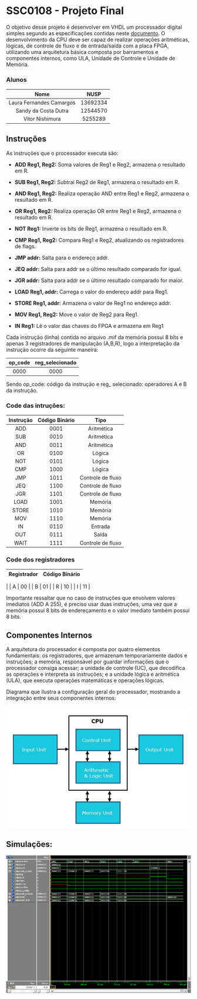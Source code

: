 # SSC0108 - Projeto Final 
O objetivo desse projeto é desenvolver em VHDL um processador digital simples segundo as
especificações contidas neste [documento](img/TrabalhoFinalPráticaSistemasDigitais-2.pdf). O desenvolvimento da CPU deve ser capaz de realizar operações aritméticas, lógicas, de controle de fluxo e de entrada/saída com a placa FPGA, utilizando uma arquitetura básica composta por barramentos e componentes internos, como ULA, Unidade de Controle e Unidade de Memória.


### Alunos

|        Nome                         |    NUSP   |       
|:-----------------------------------:|:---------:|  
|   Laura Fernandes Camargos          |  13692334 |   
|   Sandy da Costa Dutra       	      |  12544570 |   
|   Vitor Nishimura		              |  5255289  | 

## Instruções

As instruções que o processador executa são: 

- **ADD Reg1, Reg2:** Soma valores de Reg1 e Reg2, armazena o resultado em R.

- **SUB Reg1, Reg2:** Subtrai Reg2 de Reg1, armazena o resultado em R.

- **AND Reg1, Reg2:** Realiza operação AND entre Reg1 e Reg2, armazena o resultado em R.

- **OR Reg1, Reg2:** Realiza operação OR entre Reg1 e Reg2, armazena o resultado em R.

- **NOT Reg1:** Inverte os bits de Reg1, armazena o resultado em R.

- **CMP Reg1, Reg2:** Compara Reg1 e Reg2, atualizando os registradores de flags.

- **JMP addr:** Salta para o endereço addr.

- **JEQ addr:** Salta para addr se o último resultado comparado for igual.

- **JGR addr:** Salta para addr se o último resultado comparado for maior.

- **LOAD Reg1, addr:** Carrega o valor do endereço addr para Reg1.

- **STORE Reg1, addr:** Armazena o valor de Reg1 no endereço addr.

- **MOV Reg1, Reg2:** Move o valor de Reg2 para Reg1.

- **IN Reg1:** Lê o valor das chaves do FPGA e armazena em Reg1


Cada instrução (linha) contida no arquivo .mif da memória possui 8 bits e apenas 3 registradores de manipulação (A,B,R), logo a interpretação da instrução ocorre da seguinte maneira:

|        op_code                      |    reg_selecionado   |       
|:-----------------------------------:|:--------------------:|  
|             0000                    |         0000         |   

Sendo op_code: código da instrução e reg_ selecionado: operadores A e B da instrução.

### Code das intruções:

| Instrução | Código Binário | Tipo             |
|:---------:|:--------------:|:----------------:|
| ADD       | 0001           | Aritmética       |
| SUB       | 0010           | Aritmética       |
| AND       | 0011           | Aritmética       |
| OR        | 0100           | Lógica           |
| NOT       | 0101           | Lógica           |
| CMP       | 1000           | Lógica           |
| JMP       | 1011           | Controle de fluxo|
| JEQ       | 1100           | Controle de fluxo|
| JGR       | 1101           | Controle de fluxo|
| LOAD      | 1001           | Memória          |
| STORE     | 1010           | Memória          |
| MOV       | 1110           | Memória          |
| IN        | 0110           | Entrada          |
| OUT       | 0111           | Saída            |
| WAIT      | 1111           | Controle de fluxo|

### Code dos registradores

| Registrador | Código Binário |
|:-----------:|:--------------:
|
| A           | 00             |
| B           | 01             |
| R           | 10             |
| I           | 11             |

Importante ressaltar que no caso de instruções que envolvem valores imediatos (ADD A 255), é preciso usar duas instruções, uma vez que a memória possui 8 bits de endereçamento e o valor imediato também possui 8 bits.

## Componentes Internos
A arquitetura do processador é composta por quatro elementos fundamentais: os registradores, que armazenam temporariamente dados e instruções; a memória, responsável por guardar informações que o processador consiga acessar; a unidade de controle (UC), que decodifica as operações e interpreta as instruções; e a unidade lógica e aritmética (ULA), que executa operações matemáticas e operações lógicas.

Diagrama que ilustra a configuração geral do processador, mostrando a integração entre seus componentes internos:

<div align ="center">
    <img src ="img/cpu.png" style="max-width: 100%;" alt="integracao_componentes">
</div>

## Simulações:

<div align ="center">
    <img src ="img/ula.bmp" style="max-width: 100%;" alt="ULA">
</div>
